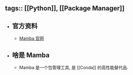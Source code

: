 tags:: [[Python]], [[Package Manager]]
---

- ## 官方资料
	- [Mamba 官网](https://mamba.readthedocs.io/en/latest/index.html)
- ## 啥是 Mamba
	- Mamba 是一个包管理工具, 是 [[Conda]] 的高性能替代品.
